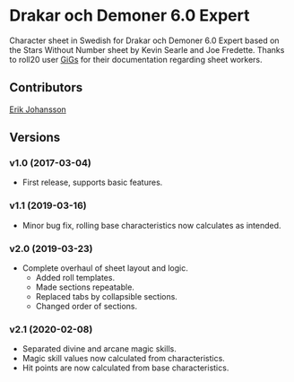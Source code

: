 # Drakar och Demoner 6.0 Expert

Character sheet in Swedish for Drakar och Demoner 6.0 Expert based on the Stars Without Number sheet by Kevin Searle and Joe Fredette. Thanks to roll20 user [GiGs](https://app.roll20.net/users/157788/gigs) for their documentation regarding sheet workers.

## Contributors
[Erik Johansson](https://app.roll20.net/users/244719/)

## Versions
### v1.0 (2017-03-04)

- First release, supports basic features.

### v1.1 (2019-03-16)

- Minor bug fix, rolling base characteristics now calculates as intended.

### v2.0 (2019-03-23)
- Complete overhaul of sheet layout and logic.
    - Added roll templates.
    - Made sections repeatable.
    - Replaced tabs by collapsible sections.
    - Changed order of sections.

### v2.1 (2020-02-08)
- Separated divine and arcane magic skills.
- Magic skill values now calculated from characteristics.
- Hit points are now calculated from base characteristics.
